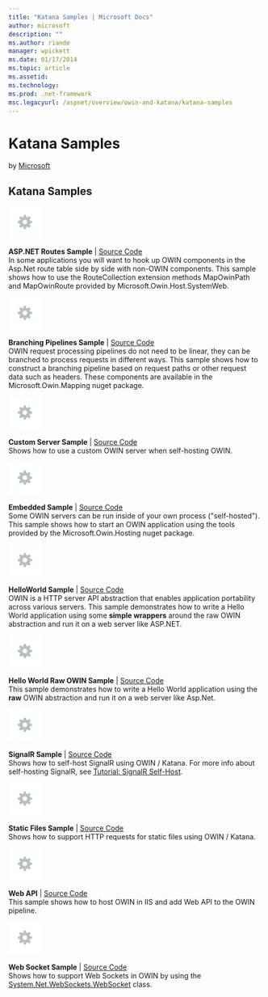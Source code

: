 ```yaml
---
title: "Katana Samples | Microsoft Docs"
author: microsoft
description: ""
ms.author: riande
manager: wpickett
ms.date: 01/17/2014
ms.topic: article
ms.assetid: 
ms.technology: 
ms.prod: .net-framework
msc.legacyurl: /aspnet/overview/owin-and-katana/katana-samples
---
```

Katana Samples
====================
by [Microsoft](https://github.com/microsoft)

## Katana Samples

![code sample](katana-samples/_static/image1.png)

**ASP.NET Routes Sample** | [Source Code](http://aspnet.codeplex.com/sourcecontrol/latest#Samples/Katana/AspNetRoutes/ReadMe.txt)  
In some applications you will want to hook up OWIN components in the Asp.Net route table side by side with non-OWIN components. This sample shows how to use the RouteCollection extension methods MapOwinPath and MapOwinRoute provided by Microsoft.Owin.Host.SystemWeb.


![code sample](katana-samples/_static/image2.png)

**Branching Pipelines Sample** | [Source Code](http://aspnet.codeplex.com/sourcecontrol/latest#Samples/Katana/BranchingPipelines/ReadMe.txt)  
OWIN request processing pipelines do not need to be linear, they can be branched to process requests in different ways. This sample shows how to construct a branching pipeline based on request paths or other request data such as headers. These components are available in the Microsoft.Owin.Mapping nuget package.


![code sample](katana-samples/_static/image3.png)

**Custom Server Sample** | [Source Code](http://aspnet.codeplex.com/sourcecontrol/latest#Samples/Katana/CustomServer/MyCustomServer/CustomServer.cs)   
Shows how to use a custom OWIN server when self-hosting OWIN.


![code sample](katana-samples/_static/image4.png)

**Embedded Sample** | [Source Code](http://aspnet.codeplex.com/sourcecontrol/latest#Samples/Katana/Embedded/ReadMe.txt)  
Some OWIN servers can be run inside of your own process (&quot;self-hosted&quot;). This sample shows how to start an OWIN application using the tools provided by the Microsoft.Owin.Hosting nuget package.


![code sample](katana-samples/_static/image5.png)

**HelloWorld Sample** | [Source Code](http://aspnet.codeplex.com/sourcecontrol/latest#Samples/Katana/HelloWorld/ReadMe.txt)  
OWIN is a HTTP server API abstraction that enables application portability across various servers. This sample demonstrates how to write a Hello World application using some **simple wrappers** around the raw OWIN abstraction and run it on a web server like ASP.NET.


![code sample](katana-samples/_static/image6.png)

**Hello World Raw OWIN Sample** | [Source Code](http://aspnet.codeplex.com/sourcecontrol/latest#Samples/Katana/HelloWorldRawOwin/ReadMe.txt)  
This sample demonstrates how to write a Hello World application using the **raw** OWIN abstraction and run it on a web server like Asp.Net.


![code sample](katana-samples/_static/image7.png)

**SignalR Sample** | [Source Code](http://aspnet.codeplex.com/sourcecontrol/latest#Samples/Katana/SignalR/Program.cs)  
Shows how to self-host SignalR using OWIN / Katana. For more info about self-hosting SignalR, see [Tutorial: SignalR Self-Host](../../../signalr/overview/deployment/tutorial-signalr-self-host.md).


![code sample](katana-samples/_static/image8.png)

**Static Files Sample** | [Source Code](http://aspnet.codeplex.com/sourcecontrol/latest#Samples/Katana/StaticFilesSample/Startup.cs)   
Shows how to support HTTP requests for static files using OWIN / Katana.


![code sample](katana-samples/_static/image9.png)

**Web API** | [Source Code](http://aspnet.codeplex.com/sourcecontrol/latest#Samples/Katana/WebApi/ReadMe.txt)   
This sample shows how to host OWIN in IIS and add Web API to the OWIN pipeline.


![code sample](katana-samples/_static/image10.png)

**Web Socket Sample** | [Source Code](http://aspnet.codeplex.com/sourcecontrol/latest#Samples/Katana/WebSocketSample/WebSocketServer/Startup.cs)   
Shows how to support Web Sockets in OWIN by using the [System.Net.WebSockets.WebSocket](https://msdn.microsoft.com/en-us/library/system.net.websockets.websocket(v=vs.110).aspx) class.
